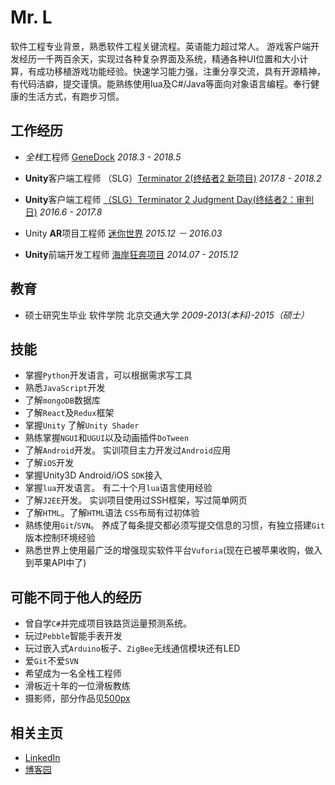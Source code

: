 # Mr. L
软件工程专业背景，熟悉软件工程关键流程。英语能力超过常人。
游戏客户端开发经历一千两百余天，实现过各种复杂界面及系统，精通各种UI位置和大小计算，有成功移植游戏功能经验。快速学习能力强，注重分享交流，具有开源精神，有代码洁癖，提交谨慎。能熟练使用lua及C#/Java等面向对象语言编程。奉行健康的生活方式，有跑步习惯。

## 工作经历
- *全栈*工程师 [GeneDock](https://www.genedock.com/) *2018.3 - 2018.5*
- **Unity**客户端工程师 （SLG）[Terminator 2(终结者2 新项目)](https://play.google.com/store/apps/details?id=com.gameholic.ggplay.skyneten2) *2017.8 - 2018.2*

- **Unity**客户端工程师 [（SLG）Terminator 2 Judgment Day(终结者2：审判日)](https://play.google.com/store/apps/details?id=com.gameholic.ggplay.terminator) *2016.6 - 2017.8*

- Unity **AR**项目工程师 [迷你世界](https://item.taobao.com/item.htm?spm=a230r.1.14.1.BZRWzg&id=530403908388&ns=1&abbucket=10#detail) *2015.12 － 2016.03*

- **Unity**前端开发工程师 [海岸狂奔项目](http://v.youku.com/v_show/id_XMTM0NDc2NDUwNA==.html?from=s1.8-1-1.2) *2014.07 - 2015.12*


## 教育
- 硕士研究生毕业 软件学院 北京交通大学 *2009-2013(本科)-2015（硕士）*

## 技能
- 掌握`Python`开发语言，可以根据需求写工具
- 熟悉`JavaScript`开发
- 了解`mongoDB`数据库
- 了解`React`及`Redux`框架
- 掌握`Unity` 了解`Unity Shader`
- 熟练掌握`NGUI`和`UGUI`以及动画插件`DoTween`
- 了解`Android`开发。 实训项目主力开发过`Android`应用
- 了解`iOS`开发
- 掌握Unity3D Android/iOS `SDK`接入
- 掌握`lua`开发语言。 有二十个月`lua`语言使用经验
- 了解`J2EE`开发。 实训项目使用过SSH框架，写过简单网页
- 了解`HTML`。了解`HTML`语法 `CSS`布局有过初体验
- 熟练使用`Git`/`SVN`。 养成了每条提交都必须写提交信息的习惯，有独立搭建`Git`版本控制环境经验
- 熟悉世界上使用最广泛的增强现实软件平台`Vuforia`(现在已被苹果收购，做入到苹果API中了)

## 可能不同于他人的经历
- 曾自学`C#`并完成项目铁路货运量预测系统。
- 玩过`Pebble`智能手表开发
- 玩过嵌入式`Arduino`板子、`ZigBee`无线通信模块还有LED
- 爱`Git`不爱`SVN`
- 希望成为一名全栈工程师
- 滑板近十年的一位滑板教练
- 摄影师，部分作品见[500px](https://500px.me/manman90)

## 相关主页
- [LinkedIn](http://www.linkedin.com/in/lvlinxuan)
- [博客园](http://www.cnblogs.com/xuanll/)


